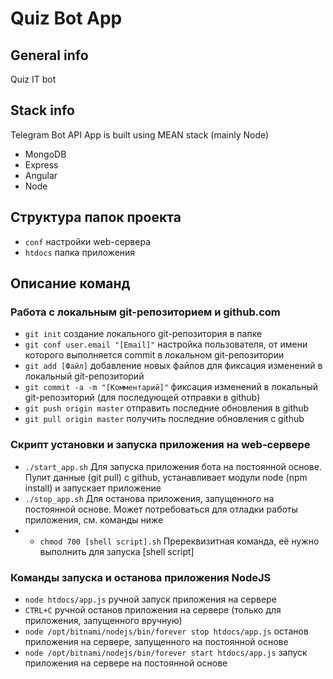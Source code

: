 # Quiz Bot App

## General info
Quiz IT bot

## Stack info
Telegram Bot API App is built using MEAN stack (mainly Node)
* MongoDB
* Express
* Angular
* Node

## Структура папок проекта
* `conf` настройки web-сервера
* `htdocs` папка приложения

## Описание команд
### Работа с локальным git-репозиторием и github.com
* `git init` создание локального git-репозитория в папке
* `git conf user.email "[Email]"` настройка пользователя, от имени которого выполняется commit в локальном git-репозитории
* `git add [Файл]` добавление новых файлов для фиксация изменений в локальный git-репозиторий 
* `git commit -a -m "[Комментарий]"` фиксация изменений в локальный git-репозиторий (для последующей отправки в github)
* `git push origin master` отправить последние обновления в github
* `git pull origin master` получить последние обновления с github

### Скрипт установки и запуска приложения на web-сервере
* `./start_app.sh` Для запуска приложения бота на постоянной основе. Пулит данные (git pull) с github, устанавливает модули node (npm install) и запускает приложение
* `./stop_app.sh` Для останова приложения, запущенного на постоянной основе. Может потребоваться для отладки работы приложения, см. команды ниже
* * `chmod 700 [shell script].sh` Пререквизитная команда, её нужно выполнить для запуска [shell script]

### Команды запуска и останова приложения NodeJS
* `node htdocs/app.js` ручной запуск приложения на сервере
* `CTRL+C` ручной останов приложения на сервере (только для приложения, запущенного вручную)
* `node /opt/bitnami/nodejs/bin/forever stop htdocs/app.js` останов приложения на сервере, запущенного на постоянной основе
* `node /opt/bitnami/nodejs/bin/forever start htdocs/app.js` запуск приложения на сервере на постоянной основе
